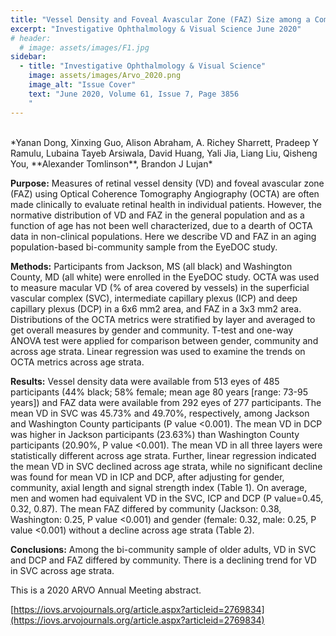 ```yaml
---
title: "Vessel Density and Foveal Avascular Zone (FAZ) Size among a Community Sample of Older Adults from the Eye Determinants of Cognition (EyeDOC) Study"
excerpt: "Investigative Ophthalmology & Visual Science June 2020"
# header:
  # image: assets/images/F1.jpg
sidebar:
  - title: "Investigative Ophthalmology & Visual Science"
    image: assets/images/Arvo_2020.png
    image_alt: "Issue Cover"
    text: "June 2020, Volume 61, Issue 7, Page 3856
    "
---
```

<br/>
*Yanan Dong, Xinxing Guo, Alison Abraham, A. Richey Sharrett, Pradeep Y Ramulu, Lubaina Tayeb Arsiwala, David Huang, Yali Jia, 
Liang Liu, Qisheng You, **Alexander Tomlinson**, Brandon J Lujan*
<br/>

**Purpose:** Measures of retinal vessel density (VD) and foveal avascular zone (FAZ) using Optical Coherence Tomography Angiography (OCTA) are often made clinically to evaluate retinal health in individual patients. However, the normative distribution of VD and FAZ in the general population and as a function of age has not been well characterized, due to a dearth of OCTA data in non-clinical populations. Here we describe VD and FAZ in an aging population-based bi-community sample from the EyeDOC study.

**Methods:** Participants from Jackson, MS (all black) and Washington County, MD (all white) were enrolled in the EyeDOC study. OCTA was used to measure macular VD (% of area covered by vessels) in the superficial vascular complex (SVC), intermediate capillary plexus (ICP) and deep capillary plexus (DCP) in a 6x6 mm2 area, and FAZ in a 3x3 mm2 area. Distributions of the OCTA metrics were stratified by layer and averaged to get overall measures by gender and community. T-test and one-way ANOVA test were applied for comparison between gender, community and across age strata. Linear regression was used to examine the trends on OCTA metrics across age strata.

**Results:** Vessel density data were available from 513 eyes of 485 participants (44% black; 58% female; mean age 80 years [range: 73-95 years]) and FAZ data were available from 292 eyes of 277 participants. The mean VD in SVC was 45.73% and 49.70%, respectively, among Jackson and Washington County participants (P value <0.001). The mean VD in DCP was higher in Jackson participants (23.63%) than Washington County participants (20.90%, P value <0.001). The mean VD in all three layers were statistically different across age strata. Further, linear regression indicated the mean VD in SVC declined across age strata, while no significant decline was found for mean VD in ICP and DCP, after adjusting for gender, community, axial length and signal strength index (Table 1). On average, men and women had equivalent VD in the SVC, ICP and DCP (P value=0.45, 0.32, 0.87). The mean FAZ differed by community (Jackson: 0.38, Washington: 0.25, P value <0.001) and gender (female: 0.32, male: 0.25, P value <0.001) without a decline across age strata (Table 2).

**Conclusions:** Among the bi-community sample of older adults, VD in SVC and DCP and FAZ differed by community. There is a declining trend for VD in SVC across age strata.

This is a 2020 ARVO Annual Meeting abstract.

[https://iovs.arvojournals.org/article.aspx?articleid=2769834](https://iovs.arvojournals.org/article.aspx?articleid=2769834)
